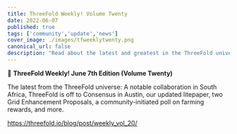 ```yaml
---
title: ThreeFold Weekly! Volume Twenty
date: 2022-06-07
published: true
tags: ['community','update','news']
cover_image: ./images/tfweeklytwenty.png
canonical_url: false
description: "Read about the latest and greatest in the ThreeFold universe!"
---
```


📰 **ThreeFold Weekly! June 7th Edition (Volume Twenty)**

The latest from the ThreeFold universe: A notable collaboration in South Africa, ThreeFold is off to Consensus in Austin, our updated litepaper, two Grid Enhancement Proposals, a community-initiated poll on farming rewards, and more.

https://threefold.io/blog/post/weekly_vol_20/